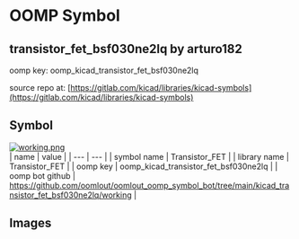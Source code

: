 # OOMP Symbol  
## transistor_fet_bsf030ne2lq  by arturo182  
  
oomp key: oomp_kicad_transistor_fet_bsf030ne2lq  
  
source repo at: [https://gitlab.com/kicad/libraries/kicad-symbols](https://gitlab.com/kicad/libraries/kicad-symbols)  
## Symbol  
  
[![working.png](working_600.png)](working.png)  
| name | value | 
| --- | --- | 
| symbol name | Transistor_FET | 
| library name | Transistor_FET | 
| oomp key | oomp_kicad_transistor_fet_bsf030ne2lq | 
| oomp bot github | https://github.com/oomlout/oomlout_oomp_symbol_bot/tree/main/kicad_transistor_fet_bsf030ne2lq/working | 
## Images  
